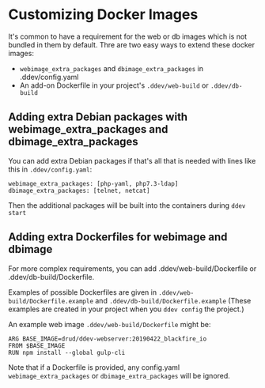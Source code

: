 <h1> Customizing Docker Images</h1>

It's common to have a requirement for the web or db images which is not bundled in them by default. Thre are two easy ways to extend these docker images:

* `webimage_extra_packages` and `dbimage_extra_packages` in .ddev/config.yaml
* An add-on Dockerfile in your project's `.ddev/web-build` or `.ddev/db-build`

## Adding extra Debian packages with webimage_extra_packages and dbimage_extra_packages

You can add extra Debian packages if that's all that is needed with lines like this in `.ddev/config.yaml`:

```
webimage_extra_packages: [php-yaml, php7.3-ldap]
dbimage_extra_packages: [telnet, netcat]

```

Then the additional packages will be built into the containers during `ddev start`

## Adding extra Dockerfiles for webimage and dbimage

For more complex requirements, you can add .ddev/web-build/Dockerfile or .ddev/db-build/Dockerfile. 

Examples of possible Dockerfiles are given in `.ddev/web-build/Dockerfile.example` and `.ddev/db-build/Dockerfile.example` (These examples are created in your project when you `ddev config` the project.)

An example web image `.ddev/web-build/Dockerfile` might be:

```
ARG BASE_IMAGE=drud/ddev-webserver:20190422_blackfire_io
FROM $BASE_IMAGE
RUN npm install --global gulp-cli
```

Note that if a Dockerfile is provided, any config.yaml `webimage_extra_packages` or `dbimage_extra_packages` will be ignored.
